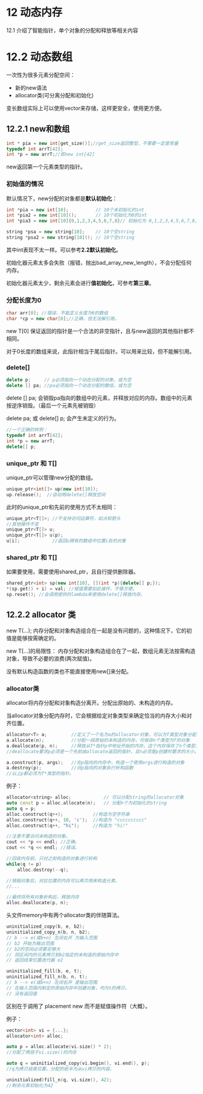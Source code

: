 # 12 动态内存

12.1 介绍了智能指针，单个对象的分配和释放等相关内容

# 12.2 动态数组

一次性为很多元素分配空间：
* 新的new语法
* allocator类(可分离分配和初始化)

变长数组实际上可以使用vector来存储，这样更安全，使用更方便。



## 12.2.1 new和数组

```c++
int * pia = new int[get_size()];//get_size返回整型，不需要一定是常量
typedef int arrT[42];
int *p = new arrT;//即new int[42]
```
new返回第一个元素类型的指针。


### 初始值的情况

默认情况下，new分配的对象都是**默认初始化**：
```c++
int *pia = new int[10];          // 10个未初始化的int
int *pia2 = new int[10]();       // 10个初始化为0的int
int *pia3 = new int[10]{0,1,2,3,4,5,6,7,8}// 初始化为 0,1,2,3,4,5,6,7,8,0  最终的0为值初始化

string *psa = new string[10];    // 10个空string
string *psa2 = new string[10](); // 10个空string
```
其中int表现不太一样。可以参考**2.2默认初始化**。

初始化器元素太多会失败（报错，抛出bad_array_new_length），不会分配任何内存。

初始化器元素太少，剩余元素会进行**值初始化**，可参考**第三章**。

### 分配长度为0
```c++
char arr[0]; //错误，不能定义长度为0的数组
char *cp = new char[0];//正确，但无法解引用。
```
new T[0] 保证返回的指针是一个合法的非空指针，且与new返回的其他指针都不相同。

对于0长度的数组来说，此指针相当于尾后指针。可以用来比较，但不能解引用。

### delete[]
```c++
delete p;     // p必须指向一个动态分配的对象，或为空
delete [] pa; //pa必须指向一个动态分配的数组，或为空
```

delete [] pa; 会销毁pa指向的数组中的元素，并释放对应的内存。数组中的元素按逆序销毁。（最后一个元素先被销毁）

delete pa; 或 delete[] p; 会产生未定义的行为。

```c++
//一个正确的样例：
typedef int arrT[42];
int *p = new arrT;
delete[] p;
```

### unique_ptr 和 T[]

unique_ptr可以管理new分配的数组。
```c++
unique_ptr<int[]> up(new int[10]);
up.release();  //自动用delete[]释放空间
```

此时的unique_ptr和先前的使用方式不太相同：
```c++
unique_ptr<T[]>; //不支持访问运算符，如点和箭头
//其他操作不变
unique_ptr<T[]> u;
unique_ptr<T[]> u(p);
u[i];            //返回u拥有的数组中位置i处的对象
```

### shared_ptr 和 T[]

如果要使用，需要使用shared_ptr<T>，且自行提供删除器。

```c++
shared_ptr<int> sp(new int[10], [](int *p){delete[] p;});
*(sp.get() + i) = val; //赋值需要如此操作，不够方便。
sp.reset(); //会调用提供的lambda来使用delete[]释放内存。
```

## 12.2.2 allocator 类

new T(...); 内存分配和对象构造组合在一起是没有问题的，这种情况下，它的初值是能够按需确定的。

new T[...]的局限性： 内存分配和对象构造组合在了一起，数组元素无法按需构造对象，导致不必要的浪费(两次赋值)。

没有默认构造函数的类也不能直接使用new[]来分配。

### allocator类

allocator将内存分配和对象构造分离开。分配出原始的、未构造的内存。

当allocator对象分配内存时，它会根据给定对象类型来确定恰当的内存大小和对齐位置。

```c++
allocator<T> a;         //定义了一个名为a的allocator对象，可以为T类型对象分配内存
a.allocate(n);          //分配一段原始的未构造的内存，可保存n个类型为T的对象
a.deallocate(p, n);     //释放从T*指针p中地址开始的内存，这个内存保存了n个类型为T的对象。
//deallocate要求p必须是一个先前由allocate返回的指针，且n必须是p创建时要求的大小。调用deallocate前需要对内存中每个创建的对象调用destroy

a.construct(p, args);   //在p指向的内存中，构造一个使用args进行构造的对象
a.destroy(p);           //对p指向的对象执行析构函数
//以上p都必须为T*类型的指针。
```
例子：
```c++
allocator<string> alloc;            // 可以分配string的allocator对象
auto const p = alloc.allocate(n);   // 分配n个为初始化的string
auto q = p;
alloc.construct(q++);           //构造为空字符串
alloc.construct(q++, 10, 'c');  //构造为 "cccccccccc"
alloc.construct(q++, "hi");     //构造为 "hi!"

//注意不要访问未构造的对象。
cout << *p << endl; //正确。
cout << *q << endl; //错误。

//回收内存前，只对之前构造的对象进行析构
while(q != p)
    alloc.destroy(--q);

//销毁对象后，对应位置的内存可以再次用来构造元素。
//...

//最终将所有对象析构后，释放内存
alloc.deallocate(p, n);
```

头文件memory中有两个allocator类的伴随算法。
```c++
uninitialized_copy(b, e, b2);
uninitialized_copy_n(b, n, b2);
// b --> e(或b+n) 左闭右开 为输入范围
// b2 开始为输出范围
// b2的空间必须要足够大
// 将区间内的元素拷贝到b2指定的未构造的原始内存中
// 返回结束位置迭代器 e2

uninitialized_fill(b, e, t);
uninitialized_fill_n(b, n, t);
// b --> e(或b+n) 左闭右开 是输出范围
// 在输入范围内制定的原始内存中创建对象，均为t的拷贝。
// 没有返回值
```
区别在于调用了 placement new 而不是赋值操作符（大概）。

例子：
```c++
vector<int> vi = {...};
allocator<int> alloc;

auto p = alloc.allocate(vi.size() * 2);
//分配了两倍于vi.size()的内存

auto q = uninitialized_copy(vi.begin(), vi.end(), p);
//q为拷贝结束位置，分配的前半为从vi拷贝的内容。

uninitialized)fill_n(q, vi.size(), 42);
//剩余元素初始化为42
```



